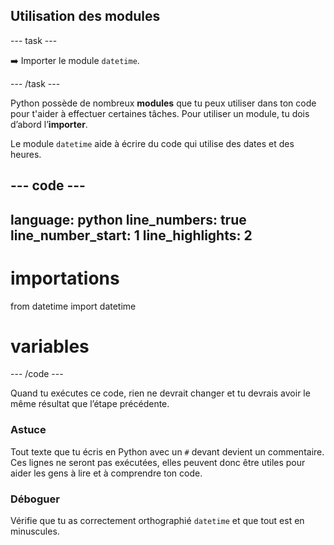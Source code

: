 <h2 class="c-project-heading--task">Utilisation des modules</h2>

\--- task ---

➡️ Importer le module `datetime`.

\--- /task ---

Python possède de nombreux **modules** que tu peux utiliser dans ton code pour t'aider à effectuer certaines tâches. Pour utiliser un module, tu dois d’abord l’**importer**.

Le module `datetime` aide à écrire du code qui utilise des dates et des heures.

## --- code ---

language: python
line_numbers: true
line_number_start: 1
line_highlights: 2
-------------------------------------------------------

# importations

from datetime import datetime

# variables

\--- /code ---

Quand tu exécutes ce code, rien ne devrait changer et tu devrais avoir le même résultat que l’étape précédente.

<div class="c-project-callout c-project-callout--tip">

### Astuce

Tout texte que tu écris en Python avec un `#` devant devient un commentaire. Ces lignes ne seront pas exécutées, elles peuvent donc être utiles pour aider les gens à lire et à comprendre ton code.

</div>

<div class="c-project-callout c-project-callout--debug">

### Déboguer

Vérifie que tu as correctement orthographié `datetime` et que tout est en minuscules.

</div>
